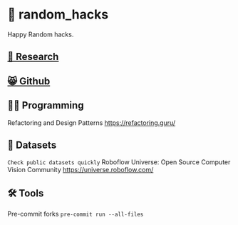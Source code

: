 # 🤣 random_hacks
Happy Random hacks.

## [🧐 Research](Research.md)

## [😸 Github](Github.md)

## 👨‍💻 Programming
Refactoring and Design Patterns
https://refactoring.guru/


## 💾 Datasets
`Check public datasets quickly`
Roboflow Universe: Open Source Computer Vision Community
https://universe.roboflow.com/

## 🛠 Tools
Pre-commit forks
`pre-commit run --all-files`

